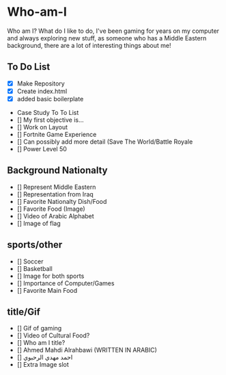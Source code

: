 # Who-am-I
Who am I? What do I like to do, I've been gaming for years on my computer and always exploring new stuff, as someone who has a Middle Eastern background, there are a lot of interesting things about me!

## To Do List
- [x] Make Repository
- [x] Create index.html
- [x] added basic boilerplate
- Case Study To To List
 - [] My first objective is...
 - [] Work on Layout
 - [] Fortnite Game Experience
  - [] Can possibly add more detail (Save The World/Battle Royale
  - [] Power Level 50

## Background Nationalty
- [] Represent Middle Eastern
 - [] Representation from Iraq
- [] Favorite Nationalty Dish/Food
 - [] Favorite Food (Image)
 - [] Video of Arabic Alphabet
- [] Image of flag

## sports/other
- [] Soccer
- [] Basketball
 - [] Image for both sports
- [] Importance of Computer/Games
- [] Favorite Main Food

## title/Gif
- [] Gif of gaming
- [] Video of Cultural Food?
- [] Who am I title?
- [] Ahmed Mahdi Alrahbawi (WRITTEN IN ARABIC)
 - [] احمد مهدي الرحبوي
- [] Extra Image slot
